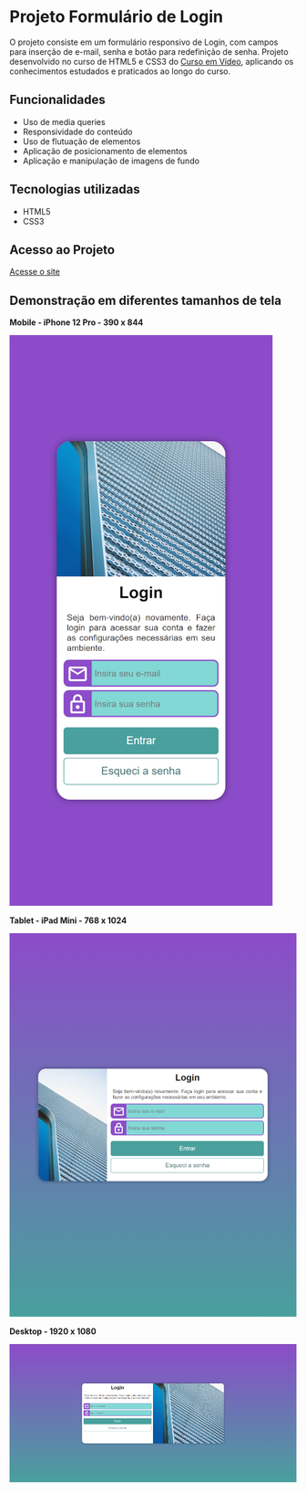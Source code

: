 # Projeto Formulário de Login
O projeto consiste em um formulário responsivo de Login, com campos para inserção de e-mail, senha e botão para redefinição de senha. Projeto desenvolvido no curso de HTML5 e CSS3 do [Curso em Vídeo](https://www.cursoemvideo.com), aplicando os conhecimentos estudados e praticados ao longo do curso.     

## Funcionalidades

* Uso de media queries
* Responsividade do conteúdo
* Uso de flutuação de elementos
* Aplicação de posicionamento de elementos
* Aplicação e manipulação de imagens de fundo

## Tecnologias utilizadas

* HTML5
* CSS3

## Acesso ao Projeto

[Acesse o site](https://allan-alves.github.io/Formulario-de-Login/)

## Demonstração em diferentes tamanhos de tela

__Mobile - iPhone 12 Pro - 390 x 844__

![Mobile](images/image1.png)

__Tablet - iPad Mini - 768 x 1024__

![Tablet](images/image2.png)

__Desktop - 1920 x 1080__

![Desktop](images/image3.png)
